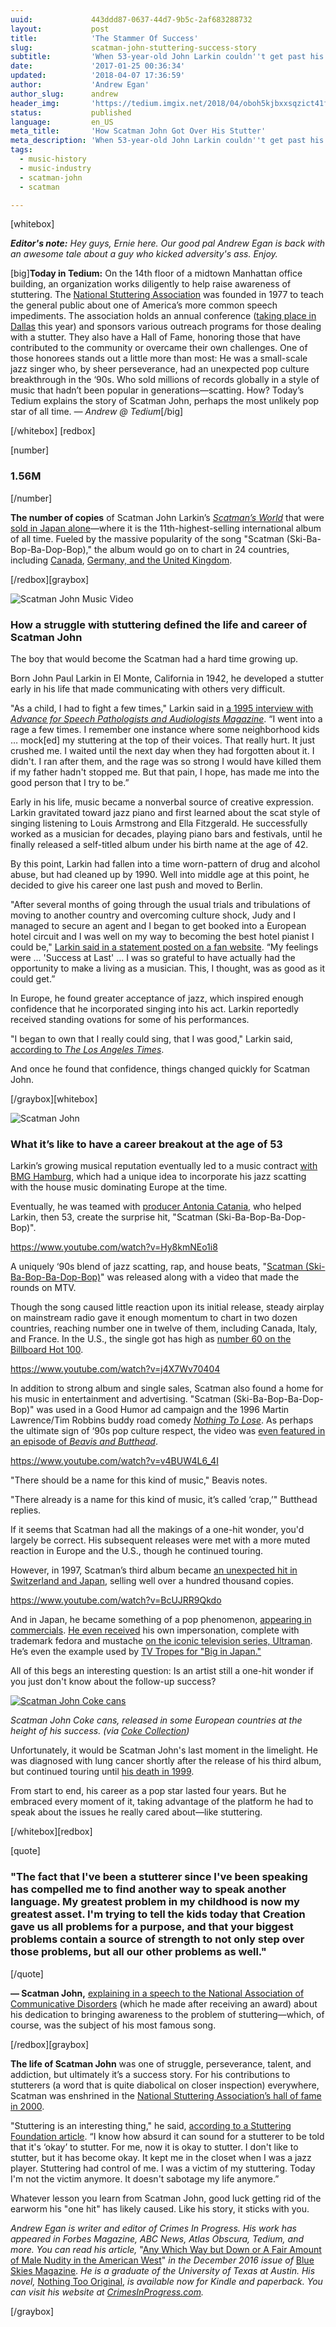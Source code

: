 ```yaml
---
uuid:             443ddd87-0637-44d7-9b5c-2af683288732
layout:           post
title:            'The Stammer Of Success'
slug:             scatman-john-stuttering-success-story
subtitle:         'When 53-year-old John Larkin couldn''t get past his stuttering, he wrote a song about it. Soon enough, Scatman John was Big in Japan—and everywhere else.'
date:             '2017-01-25 00:36:34'
updated:          '2018-04-07 17:36:59'
author:           'Andrew Egan'
author_slug:      andrew
header_img:       'https://tedium.imgix.net/2018/04/oboh5kjbxxsqzict41fp--1-.gif'
status:           published
language:         en_US
meta_title:       'How Scatman John Got Over His Stutter'
meta_description: 'When 53-year-old John Larkin couldn''t get past his stuttering, he wrote a song about it. Soon enough, Scatman John was Big in Japan—and everywhere else.'
tags:
  - music-history
  - music-industry
  - scatman-john
  - scatman

---
```


[whitebox]

_**Editor's note:** Hey guys, Ernie here. Our good pal Andrew Egan is back with an awesome tale about a guy who kicked adversity's ass. Enjoy._

[big]**Today in Tedium:** On the 14th floor of a midtown Manhattan office building, an organization works diligently to help raise awareness of stuttering. The [National Stuttering Association](http://www.westutter.org/) was founded in 1977 to teach the general public about one of America’s more common speech impediments. The association holds an annual conference ([taking place in Dallas](http://www.westutter.org/annual-conference/) this year) and sponsors various outreach programs for those dealing with a stutter. They also have a Hall of Fame, honoring those that have contributed to the community or overcame their own challenges. One of those honorees stands out a little more than most: He was a small-scale jazz singer who, by sheer perseverance, had an unexpected pop culture breakthrough in the ‘90s. Who sold millions of records globally in a style of music that hadn’t been popular in generations—scatting. How? Today’s Tedium explains the story of Scatman John, perhaps the most unlikely pop star of all time. *— Andrew @ Tedium*[/big]

[/whitebox]
[redbox]

[number]
### 1.56M
[/number]

**The number of copies** of Scatman John Larkin’s [*Scatman’s World*](http://amzn.to/2jcdNks) that were [sold in Japan alone](http://bit.ly/2jnP7J9)—where it is the 11th-highest-selling international album of all time. Fueled by the massive popularity of the song "Scatman (Ski-Ba-Bop-Ba-Dop-Bop)," the album would go on to chart in 24 countries, including [Canada](http://bit.ly/2k0ENbr), [Germany, and the United Kingdom](https://books.google.com/books?id=xAsEAAAAMBAJ&pg=PA39).

[/redbox][graybox]

![Scatman John Music Video](http://tedium.imgix.net/2017/06/0124_scatman2.jpg)

### How a struggle with stuttering defined the life and career of Scatman John

The boy that would become the Scatman had a hard time growing up. 

Born John Paul Larkin in El Monte, California in 1942, he developed a stutter early in his life that made communicating with others very difficult.

"As a child, I had to fight a few times," Larkin said in [a 1995 interview with *Advance for Speech Pathologists and Audiologists Magazine*](http://www.mnsu.edu/comdis/kuster/famous/irascat.html). “I went into a rage a few times. I remember one instance where some neighborhood kids … mock[ed] my stuttering at the top of their voices. That really hurt.  It just crushed me. I waited until the next day when they had forgotten about it. I didn't. I ran after them, and the rage was so strong I would have killed them if my father hadn't stopped me. But that pain, I hope, has made me into the good person that I try to be.”

Early in his life, music became a nonverbal source of creative expression. Larkin gravitated toward jazz piano and first learned about the scat style of singing listening to Louis Armstrong and Ella Fitzgerald. He successfully worked as a musician for decades, playing piano bars and festivals, until he finally released a self-titled album under his birth name at the age of 42.

By this point, Larkin had fallen into a time worn-pattern of drug and alcohol abuse, but had cleaned up by 1990. Well into middle age at this point, he decided to give his career one last push and moved to Berlin.

"After several months of going through the usual trials and tribulations of moving to another country and overcoming culture shock, Judy and I managed to secure an agent and I began to get booked into a European hotel circuit and I was well on my way to becoming the best hotel pianist I could be," [Larkin said in a statement posted on a fan website](http://bit.ly/2jP7x4o). “My feelings were … 'Success at Last' … I was so grateful to have actually had the opportunity to make a living as a musician. This, I thought, was as good as it could get.”

In Europe, he found greater acceptance of jazz, which inspired enough confidence that he incorporated singing into his act. Larkin reportedly received standing ovations for some of his performances.

"I began to own that I really could sing, that I was good," Larkin said, [according to *The Los Angeles Times*](http://articles.latimes.com/1999/dec/08/news/mn-41653).

And once he found that confidence, things changed quickly for Scatman John.

[/graybox][whitebox]

![Scatman John](http://tedium.imgix.net/2017/06/0124_scatman.jpg)

### What it’s like to have a career breakout at the age of 53

Larkin’s growing musical reputation eventually led to a music contract [with BMG Hamburg](https://books.google.com/books?id=xAsEAAAAMBAJ&pg=PA37), which had a unique idea to incorporate his jazz scatting with the house music dominating Europe at the time.

Eventually, he was teamed with [producer Antonia Catania](https://www.discogs.com/artist/124855-Antonio-Catania), who helped Larkin, then 53, create the surprise hit, "Scatman (Ski-Ba-Bop-Ba-Dop-Bop)".

https://www.youtube.com/watch?v=Hy8kmNEo1i8

A uniquely ‘90s blend of jazz scatting, rap, and house beats, "[Scatman (Ski-Ba-Bop-Ba-Dop-Bop)](http://amzn.to/2jc73n0)" was released along with a video that made the rounds on MTV.

Though the song caused little reaction upon its initial release, steady airplay on mainstream radio gave it enough momentum to chart in two dozen countries, reaching number one in twelve of them, including Canada, Italy, and France. In the U.S., the single got has high as [number 60 on the Billboard Hot 100](http://www.billboard.com/artist/278365/scatman-john/chart).

https://www.youtube.com/watch?v=j4X7Wv70404

In addition to strong album and single sales, Scatman also found a home for his music in entertainment and advertising. "Scatman (Ski-Ba-Bop-Ba-Dop-Bop)" was used in a Good Humor ad campaign and the 1996 Martin Lawrence/Tim Robbins buddy road comedy [*Nothing To Lose*](https://www.youtube.com/watch?v=j4X7Wv70404). As perhaps the ultimate sign of ‘90s pop culture respect, the video was [even featured in an episode of *Beavis and Butthead*](https://www.youtube.com/watch?v=v4BUW4L6_4I).

https://www.youtube.com/watch?v=v4BUW4L6_4I

"There should be a name for this kind of music," Beavis notes.

"There already is a name for this kind of music, it’s called ‘crap,’" Butthead replies.

If it seems that Scatman had all the makings of a one-hit wonder, you'd largely be correct. His subsequent releases were met with a more muted reaction in Europe and the U.S., though he continued touring.

However, in 1997, Scatman’s third album became [an unexpected hit in Switzerland and Japan](http://tvtropes.org/pmwiki/pmwiki.php/YMMV/ScatmanJohn), selling well over a hundred thousand copies. 

https://www.youtube.com/watch?v=BcUJRR9Qkdo

And in Japan, he became something of a pop phenomenon, [appearing in commercials](https://www.youtube.com/watch?v=BcUJRR9Qkdo). [He even received](https://www.youtube.com/watch?v=BcUJRR9Qkdo) his own impersonation, complete with trademark fedora and mustache [on the iconic television series, Ultraman](https://www.youtube.com/watch?v=jb32d3xr2Us). He’s even the example used by [TV Tropes for "Big in Japan."](http://tvtropes.org/pmwiki/pmwiki.php/YMMV/ScatmanJohn) 

All of this begs an interesting question: Is an artist still a one-hit wonder if you just don't know about the follow-up success?

[![Scatman John Coke cans](http://tedium.imgix.net/2017/06/0124_scatman3.jpg)](https://www.cokecollection.com/index.php?lang=en&pageid=50&canID=7212)

*Scatman John Coke cans, released in some European countries at the height of his success. (via [Coke Collection](https://www.cokecollection.com/index.php?lang=en&pageid=50&canID=7212))*

Unfortunately, it would be Scatman John's last moment in the limelight. He was diagnosed with lung cancer shortly after the release of his third album, but continued touring until [his death in 1999](http://articles.latimes.com/1999/dec/08/news/mn-41653).

From start to end, his career as a pop star lasted four years. But he embraced every moment of it, taking advantage of the platform he had to speak about the issues he really cared about—like stuttering.

[/whitebox][redbox]

[quote]
### "The fact that I've been a stutterer since I've been speaking has compelled me to find another way to speak another language. My greatest problem in my childhood is now my greatest asset. I'm trying to tell the kids today that Creation gave us all problems for a purpose, and that your biggest problems contain a source of strength to not only step over those problems, but all our other problems as well."
[/quote]

**— Scatman John,** [explaining in a speech to the National Association of Communicative Disorders](http://www.mnsu.edu/comdis/kuster/pioneers/scatmanobit.html) (which he made after receiving an award) about his dedication to bringing awareness to the problem of stuttering—which, of course, was the subject of his most famous song.

[/redbox][graybox]

**The life of Scatman John** was one of struggle, perseverance, talent, and addiction, but ultimately it’s a success story. For his contributions to stutterers (a word that is quite diabolical on closer inspection) everywhere, Scatman was enshrined in the [National Stuttering Association’s hall of fame in 2000](http://www.westutter.org/annual-conference/past-conference-information/nsa-hall-fame-award-winners/).

"Stuttering is an interesting thing," he said, [according to a Stuttering Foundation article](http://www.stutteringhelp.org/content/scatman-john). “I know how absurd it can sound for a stutterer to be told that it's ‘okay’ to stutter. For me, now it is okay to stutter. I don't like to stutter, but it has become okay. It kept me in the closet when I was a jazz player. Stuttering had control of me. I was a victim of my stuttering. Today I'm not the victim anymore. It doesn't sabotage my life anymore.” 

Whatever lesson you learn from Scatman John, good luck getting rid of the earworm his "one hit" has likely caused. Like his story, it sticks with you.

*Andrew Egan is writer and editor of Crimes In Progress. His work has appeared in Forbes Magazine, ABC News, Atlas Obscura, Tedium, and more. You can read his article,* "[Any Which Way but Down or A Fair Amount of Male Nudity in the American West](https://crimesinprogress.com/any-which-way-but-down-or-a-fair-amount-of-male-nudity-in-the-american-west-fedf55e166fb#.7mrvi8lmv)" *in the December 2016 issue of* [Blue Skies Magazine](http://blueskiesmag.com/). *He is a graduate of the University of Texas at Austin. His novel,* [Nothing Too Original](http://a.co/giQDsk6), *is available now for Kindle and paperback. You can visit his website at [CrimesInProgress.com](http://CrimesInProgress.com/).*

[/graybox]
